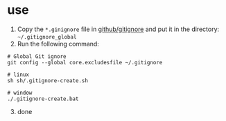 # use



1. Copy the `*.ginignore` file in [github/gitignore](https://github.com/github/gitignore) and put it in the directory: `~/.gitignore_global`
2. Run the following command:

```shell
# Global Git ignore
git config --global core.excludesfile ~/.gitignore

# linux
sh sh/.gitignore-create.sh

# window 
./.gitignore-create.bat
```

3. done